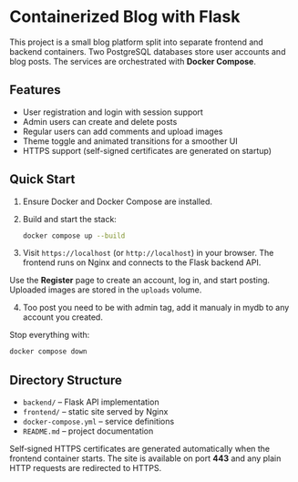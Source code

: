 # Containerized Blog with Flask

This project is a small blog platform split into separate frontend and backend containers.
Two PostgreSQL databases store user accounts and blog posts. The services are orchestrated
with **Docker Compose**.

## Features

- User registration and login with session support
- Admin users can create and delete posts
- Regular users can add comments and upload images
- Theme toggle and animated transitions for a smoother UI
- HTTPS support (self-signed certificates are generated on startup)


## Quick Start

1. Ensure Docker and Docker Compose are installed.
2. Build and start the stack:

   ```bash
   docker compose up --build
   ```

3. Visit `https://localhost` (or `http://localhost`) in your browser.
   The frontend runs on Nginx and connects to the Flask backend API.

Use the **Register** page to create an account, log in, and start posting.
Uploaded images are stored in the `uploads` volume.

4. Too post you need to be with admin tag, add it manualy in mydb to any account you created.

Stop everything with:

```bash
docker compose down
```

## Directory Structure

- `backend/` – Flask API implementation
- `frontend/` – static site served by Nginx
- `docker-compose.yml` – service definitions
- `README.md` – project documentation

Self‑signed HTTPS certificates are generated automatically when the frontend
container starts. The site is available on port **443** and any plain HTTP
requests are redirected to HTTPS.
